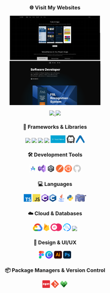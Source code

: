 ### <p align="center">🌐 Visit My Websites</p>

<p align="center">
  <a href="https://queccicode.xyz/">
    <img src="graphics/site1.png" alt="QuecciCode Website" height="140">
  </a>
  <a href="https://jerald.quecci.com/">
    <img src="graphics/site2.png" alt="Personal Website" height="140">
  </a>
</p>

<p align="center">
  <a href="https://quecci.com/">
    <img src="https://img.shields.io/badge/Visit-QuecciCode%20Website-blue?style=for-the-badge">
  </a>
  <a href="https://jeraldcasulla.queccicode.xyz/">
    <img src="https://img.shields.io/badge/Visit-Personal%20Website-green?style=for-the-badge">
  </a>
</p>

### <p align="center">🚀 Frameworks & Libraries</p>

<p align="center">
  <img src="https://cdn.jsdelivr.net/gh/devicons/devicon@latest/icons/react/react-original-wordmark.svg" height="24"/>
  <img src="https://cdn.jsdelivr.net/gh/devicons/devicon@latest/icons/svelte/svelte-original.svg" height="24"/>
  <img src="https://cdn.jsdelivr.net/gh/devicons/devicon@latest/icons/nextjs/nextjs-original.svg" height="24"/>  
  <img src="https://cdn.jsdelivr.net/gh/devicons/devicon@latest/icons/laravel/laravel-original.svg" height="24"/>   
  <img src="graphics/reactnative.png" alt="React Native" height="24"> 
  <img src="graphics/cordova.png" alt="Cordova" height="24"> 
  <img src="graphics/expo.png" alt="Expo" height="24">
</p>

### <p align="center">🛠 Development Tools</p>

<p align="center">
  <img src="graphics/android-studio.png" alt="Android Studio" height="24">
  <img src="graphics/vs.png" alt="Visual Studio" height="24">
  <img src="graphics/unity.png" alt="Unity" height="24">
  <img src="graphics/postman.png" alt="Postman" height="24">
  <img src="graphics/ubuntu.png" alt="Ubuntu" height="24">
  <img src="graphics/github.png" alt="GitHub" height="24">
</p>

### <p align="center">💻 Languages</p>

<p align="center">
  <img src="graphics/typescript.png" alt="TypeScript" height="24">
  <img src="graphics/javascript.png" alt="JavaScript" height="24">
  <img src="graphics/csharp.png" alt="C#" height="24">
  <img src="graphics/c.png" alt="C" height="24">
  <img src="graphics/java.png" alt="Java" height="24">
  <img src="graphics/python.png" alt="Python" height="24">
  <img src="graphics/php.png" alt="PHP" height="24">
</p>

### <p align="center">☁️ Cloud & Databases</p>

<p align="center">
  <img src="graphics/gcp.png" alt="Google Cloud" height="24">
  <img src="graphics/firebase.png" alt="Firebase" height="24">
  <img src="graphics/appwrite.png" alt="Appwrite" height="24">
  <img src="graphics/mysql.png" alt="MySQL" height="24">
  <img src="https://cdn.jsdelivr.net/gh/devicons/devicon@latest/icons/mongodb/mongodb-original.svg" height="24"/>
</p>

### <p align="center">🎨 Design & UI/UX</p>

<p align="center">
  <img src="graphics/figma.png" alt="Figma" height="24">
  <img src="graphics/canva.png" alt="Canva" height="24">
  <img src="graphics/ai.png" alt="Adobe Illustrator" height="24">
  <img src="graphics/ps.png" alt="Photoshop" height="24">
</p>

### <p align="center">📦 Package Managers & Version Control</p>

<p align="center">
  <img src="graphics/npm.png" alt="NPM" height="24">
  <img src="graphics/git.png" alt="Git" height="24">
  <img src="graphics/bazel.png" alt="Bazel" height="24">
</p>
